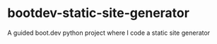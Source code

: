 # bootdev-static-site-generator
A guided boot.dev python project where I code a static site generator
